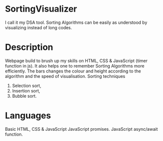 # SortingVisualizer
I call it my DSA tool.
Sorting Algorithms can be easily as understood by visualizing instead of long codes.

# Description
Webpage build to brush up my skills on HTML, CSS & JavaScript (timer function in js). It also helps one to remember Sorting Algorithms more efficiently.
The bars changes the colour and height according to the algorithm and the speed of visualisation. 
Sorting techniques 
1. Selection sort,
2. Insertion sort,
3. Bubble sort.

# Languages
Basic HTML, CSS & JavaScript
JavaScript promises.
JavaScript async/await function.

